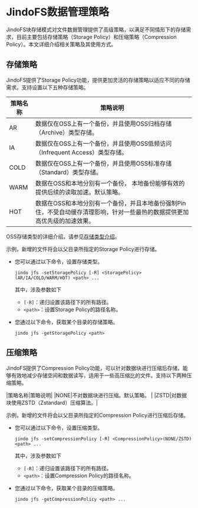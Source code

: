 # JindoFS数据管理策略

JindoFS块存储模式对文件数据管理提供了高级策略，以满足不同情形下的存储需求，目前主要包括存储策略（Storage Policy）和压缩策略（Compression Policy）。本文详细介绍相关策略及其使用方式。

## 存储策略

JindoFS提供了Storage Policy功能，提供更加灵活的存储策略以适应不同的存储需求。支持设置以下五种存储策略。

|策略名称|策略说明|
|----|----|
|AR|数据仅在OSS上有一个备份，并且使用OSS归档存储（Archive）类型存储。|
|IA|数据仅在OSS上有一个备份，并且使用OSS低频访问（Infrequent Access）类型存储。|
|COLD|数据仅在OSS上有一个备份，并且使用OSS标准存储（Standard）类型存储。|
|WARM|数据在OSS和本地分别有一个备份， 本地备份能够有效的提供后续的读取加速。默认策略。 |
|HOT|数据在OSS和本地分别有一个备份，并且本地备份强制Pin住，不受自动缓存清理影响，针对一些最热的数据提供更加高优先级的加速效果。|

OSS存储类型的详细介绍，请参见[存储类型介绍](/cn.zh-CN/开发指南/存储类型/存储类型介绍.md)。

示例，新增的文件将会以父目录所指定的Storage Policy进行存储。

-   您可以通过以下命令，设置存储类型。

    ```
    jindo jfs -setStoragePolicy [-R] <StoragePolicy>(AR/IA/COLD/WARM/HOT) <path> ...
    ```

    其中，涉及参数如下

    -   `[-R]`：递归设置该路径下的所有路径。
    -   `<path>`：设置Storage Policy的路径名称。
-   您通过以下命令，获取某个目录的存储策略。

    ```
    jindo jfs -getStoragePolicy <path>
    ```


## 压缩策略

JindoFS提供了Compression Policy功能，可以针对数据块进行压缩后存储，能够有效地减少存储空间和数据读写，适用于一些高压缩比的文件。支持以下两种压缩策略。

|策略名称|策略说明|
|NONE|不对数据块进行压缩。默认策略。 |
|ZSTD|对数据块使用ZSTD（Zstandard）压缩算法。|

示例，新增的文件将会以父目录所指定的Compression Policy进行压缩后存储。

-   您可以通过以下命令，设置压缩类型。

    ```
    jindo jfs -setCompressionPolicy [-R] <CompressionPolicy>(NONE/ZSTD) <path> ...
    ```

    其中，涉及参数如下

    -   `[-R]`：递归设置该路径下的所有路径。
    -   `<path>`：设置Compression Policy的路径名称。
-   您通过以下命令，获取某个目录的压缩策略。

    ```
    jindo jfs -getCompressionPolicy <path> ...
    ```


